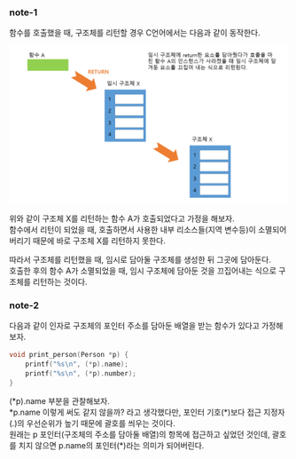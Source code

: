 ### note-1

<p>함수를 호출했을 때, 구조체를 리턴할 경우 C언어에서는 다음과 같이 동작한다.</p>

<img src="https://github.com/TaekGeunLee/study_CS/blob/master/readmeImg/S1_13-1.png" alt="S1_13-1" />


<p>
위와 같이 구조체 X를 리턴하는 함수 A가 호출되었다고 가정을 해보자.<br />
함수에서 리턴이 되었을 때, 호출하면서 사용한 내부 리소스들(지역 변수등)이 소멸되어버리기 때문에
바로 구조체 X를 리턴하지 못한다.
</p>

<p>
따라서 구조체를 리턴했을 때, 임시로 담아둘 구조체를 생성한 뒤 그곳에 담아둔다.<br />
호출한 후의 함수 A가 소멸되었을 때, 임시 구조체에 담아둔 것을 끄집어내는 식으로 구조체를 리턴하는 것이다.<br />
</p>

### note-2

<p>다음과 같이 인자로 구조체의 포인터 주소를 담아둔 배열을 받는 함수가 있다고 가정해보자.</p>

```c
void print_person(Person *p) {
    printf("%s\n", (*p).name);
    printf("%s\n", (*p).number);
}
```
<p>
(*p).name 부분을 관찰해보자.<br />
*p.name 이렇게 써도 같지 않을까? 라고 생각했다만, 포인터 기호(*)보다 접근 지정자(.)의 우선순위가 높기 때문에 괄호를 씌우는 것이다.<br />
원래는 p 포인터(구조체의 주소를 담아둘 배열)의 항목에 접근하고 싶었던 것인데, 괄호를 치지 않으면 p.name의 포인터(*)라는 의미가 되어버린다. 
</p>


